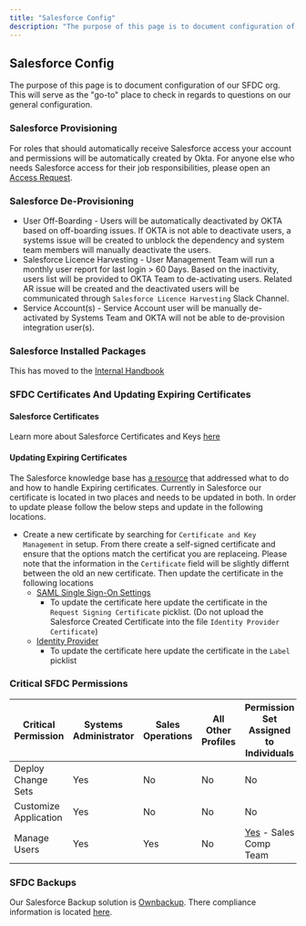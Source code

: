 ```yaml
---
title: "Salesforce Config"
description: "The purpose of this page is to document configuration of our instance of Salesforce at GitLab. This will serve as the go-to place to check in regards to questions on our general Salesforce configuration."
---
```


## Salesforce Config

The purpose of this page is to document configuration of our SFDC org. This will serve as the "go-to" place to check in regards to questions on our general configuration.

### Salesforce Provisioning

For roles that should automatically receive Salesforce access your account and permissions will be automatically created by Okta. For anyone else who needs Salesforce access for their job responsibilities, please open an [Access Request](/handbook/business-technology/end-user-services/onboarding-access-requests/access-requests/).

### Salesforce De-Provisioning

- User Off-Boarding - Users will be automatically deactivated by OKTA based on off-boarding issues. If OKTA is not able to deactivate users, a systems issue will be created to unblock the dependency and system team members will manually deactivate the users.
- Salesforce Licence Harvesting - User Management Team will run a monthly user report for last login > 60 Days. Based on the inactivity, users list will be provided to OKTA Team to de-activating users. Related AR issue will be created and the deactivated users will be communicated through `Salesforce Licence Harvesting` Slack Channel.
- Service Account(s) - Service Account user will be manually de-activated by Systems Team and OKTA will not be able to de-provision integration user(s).

### Salesforce Installed Packages

This has moved to the [Internal Handbook](https://internal.gitlab.com/handbook/sales/sales-systems/#sfdc-installed-packages)

### SFDC Certificates And Updating Expiring Certificates

#### Salesforce Certificates

Learn more about Salesforce Certificates and Keys [here](https://help.salesforce.com/articleView?id=security_keys_about.htm&type=5)

#### Updating Expiring Certificates

The Salesforce knowledge base has [a resource](https://help.salesforce.com/articleView?id=000329338&type=1&mode=1) that addressed what to do and how to handle Expiring certificates. Currently in Salesforce our certificate is located in two places and needs to be updated in both. In order to update please follow the below steps and update in the following locations.

- Create a new certificate by searching for `Certificate and Key Management` in setup. From there create a self-signed certificate and ensure that the options match the certificat you are replaceing. Please note that the information in the `Certificate` field will be slightly differnt between the old an new certificate. Then update the certificate in the following locations
  - [SAML Single Sign-On Settings](https://gitlab.my.salesforce.com/0LE4M0000004J63)
    - To update the certificate here update the certificate in the `Request Signing Certificate` picklist. (Do not upload the Salesforce Created Certificate into the file `Identity Provider Certificate`)
  - [Identity Provider](https://gitlab.my.salesforce.com/setup/secur/idp/IdpPage.apexp)
    - To update the certificate here update the certificate in the `Label` picklist

### Critical SFDC Permissions

| Critical Permission   | Systems Administrator | Sales Operations | All Other Profiles | Permission Set Assigned to Individuals |
|-----------------------|-----------------------|------------------|--------------------|----------------------------------------|
| Deploy Change Sets    | Yes                   | No               | No                 | No                                     |
| Customize Application | Yes                   | No              | No                  | No                                     |
| Manage Users          | Yes                   | Yes              | No                 | [Yes](https://gitlab.my.salesforce.com/005?id=0PS4M00000113lT&isUserEntityOverride=1&SetupNode=PermSets) - Sales Comp Team|

### SFDC Backups

Our Salesforce Backup solution is [Ownbackup](https://www.ownbackup.com/). There compliance information is located [here](https://www.ownbackup.com/trust/).
